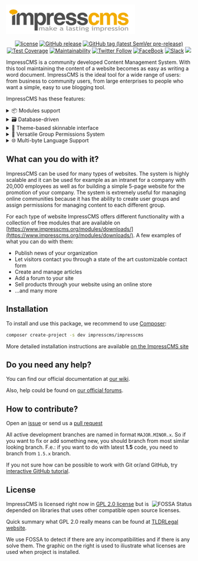 ![](https://github.com/ImpressCMS/impresscms/blob/HEAD/htdocs/uploads/imagemanager/logos/img482278e29e81c.png?raw=true)

<p align="center">
<a href="https://github.com/ImpressCMS/impresscms/blob/HEAD/LICENSE"><img src="https://img.shields.io/badge/dynamic/json.svg?label=license&amp;url=https%3A%2F%2Fraw.githubusercontent.com%2FImpressCMS%2Fimpresscms%2FHEAD%2Fcomposer.json&amp;query=license" alt="license" /></a> <a href="//github.com/ImpressCMS/impresscms/releases/latest"><img src="https://img.shields.io/github/release/ImpressCMS/impresscms.svg?maxAge=86400&amp;logo=github&amp;logoColor=white&amp;label=latest%20release" alt="GitHub release" /></a> <a href="https://github.com/ImpressCMS/impresscms/releases"><img src="https://img.shields.io/packagist/vpre/impresscms/impresscms.svg?label=preview&amp;logo=github" alt="GitHub tag (latest SemVer pre-release)" /></a> <a href="https://codeclimate.com/github/ImpressCMS/impresscms/test_coverage"><img src="https://api.codeclimate.com/v1/badges/b27536db6688e64deef8/test_coverage" alt="Test Coverage" /></a> <a href="https://codeclimate.com/github/ImpressCMS/impresscms/maintainability"><img src="https://api.codeclimate.com/v1/badges/b27536db6688e64deef8/maintainability" alt="Maintainability" /></a> <a href="https://twitter.com/ImpressCMS"><img src="https://img.shields.io/twitter/follow/ImpressCMS.svg?color=%2338A1F3&amp;label=twitter&amp;style=flat&amp;logo=twitter" alt="Twitter Follow" /></a> <a href="https://www.facebook.com/ImpressCMS/"><img src="https://img.shields.io/badge/facebook-%3F%3F%3F-%233C5A99.svg?logo=facebook" alt="FaceBook" /></a> <a href="http://invite.impresscms.org"><img src="http://invite.impresscms.org/badge.svg" alt="Slack" /></a> <a title="Crowdin" target="_self" href="https://impresscms.crowdin.com/impresscms"><img src="https://badges.crowdin.net/e/f7817e813865fde0509c454ad1ee4c11/localized.svg" /></a>
</p>

ImpressCMS is a community developed Content Management System. With this tool maintaining the content of a website becomes as easy as writing a word document. ImpressCMS is the ideal tool for a wide range of users: from business to community users, from large enterprises to people who want a simple, easy to use blogging tool.

ImpressCMS has these features:
<details>
	<summary>📦 Modules support</summary>
	<blockquote>Website content is managed by separate content modules/web applications. Simply install the module which has the features you need: a news module, forum module, photo album module, there are many many third party modules to choose from.</blockquote>
</details>
<details>
	<summary>🗃️ Database-driven</summary>
	<blockquote>ImpressCMS uses a database to store the data required for running your ImpressCMS site. MySQL and MariaDB is currently supported. Support for other DBMS's is coming soon.</blockquote>
</details>
<details>
	<summary>🌈 Theme-based skinnable interface</summary>
	<blockquote>ImpressCMS is driven by a powerful theme system. Both admins and users can change the look of the entire web site with just a click of a mouse. There are also hundreds of quality themes available for download!</blockquote>
</details>
<details>
	<summary>👥 Versatile Group Permissions System</summary>
	<blockquote>Powerful and user-friendly permissions system which enables administrators to set permissions by group for any registered or all anoymous users.</blockquote>
</details>
<details>
	<summary>🌐 Multi-byte Language Support</summary>
	<blockquote>Fully supports multi-byte languages, including Japanese, Simplified and Traditional Chinese, Korean, etc.</blockquote>
</details>

## What can you do with it?

ImpressCMS can be used for many types of websites. The system is highly scalable and it can be used for example as an intranet for a company with 20,000 employees as well as for building a simple 5-page website for the promotion of your company.
The system is extremely useful for managing online communities because it has the ability to create user groups and assign permissions for managing content to each different group.

For each type of website ImpressCMS offers different functionality with a collection of free modules that are available on [https://www.impresscms.org/modules/downloads/](https://www.impresscms.org/modules/downloads/). A few examples of what you can do with them:

* Publish news of your organization
* Let visitors contact you through a state of the art customizable contact form
* Create and manage articles
* Add a forum to your site
* Sell products through your website using an online store
* ...and many more


## Installation

To install and use this package, we recommend to use [Composer](https://getcomposer.org):

```bash
composer create-project -s dev impresscms/impresscms
```

More detailed installation instructions are available [on the ImpressCMS site](https://www.impresscms.org/modules/simplywiki/index.php?page=Installing_ImpressCMS_2)

## Do you need any help?

You can find our official documentation at [our wiki](https://www.impresscms.org/modules/simplywiki/).

Also, help could be found on [our official forums](https://www.impresscms.org/modules/iforum/).

## How to contribute?

Open an [issue](https://github.com/ImpressCMS/impresscms/issues/new) or send us a [pull request](https://github.com/ImpressCMS/impresscms/pulls)

All active development branches are named in format `MAJOR.MINOR.x`. So if you want to fix or add something new, you should branch from most similar looking branch. F.e.: if you want to do with latest **1.5** code, you need to branch from `1.5.x` branch.

If you not sure how can be possible to work with Git or/and GitHub, try [interactive GitHub tutorial](https://skills.github.com).

## License

<a href="https://app.fossa.io/projects/git%2Bgithub.com%2FImpressCMS%2Fimpresscms?ref=badge_large"><img src="https://app.fossa.io/api/projects/git%2Bgithub.com%2FImpressCMS%2Fimpresscms.svg?type=large" alt="FOSSA Status" align="right" /></a>
ImpressCMS is licensed right now in <a href="https://github.com/ImpressCMS/impresscms/blob/HEAD/LICENSE">GPL 2.0 license</a> but is depended on libraries that uses other compatible open source licenses.

Quick summary what GPL 2.0 really means can be found at [TLDRLegal website](https://tldrlegal.com/license/gnu-general-public-license-v2).

We use FOSSA to detect if there are any incompatibilities and if there is any solve them. The graphic on the right is used to iliustrate what licenses are used when project is installed.
